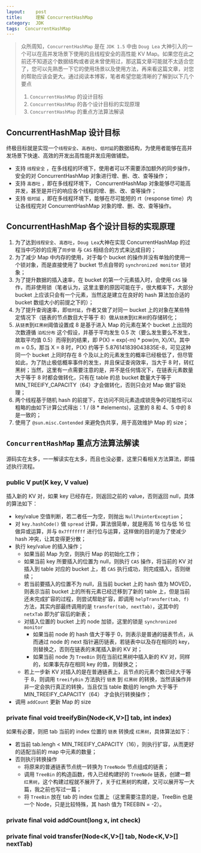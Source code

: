 ```yaml
---
layout:    post
title:     理解 ConcurrentHashMap
category:  JDK
tags:  ConcurrentHashMap
---
```


> 众所周知，```ConcurrentHashMap``` 是在 ```JDK 1.5``` 中由 ```Doug Lea``` 大神引入的一个可以在高并发场景下使用的且线程安全的高性能 KV Map。如果您在此之前还不知道这个数据结构或者说未曾使用过，那这篇文章可能就不太适合您了，您可以先熟悉一下它的使用场景以及使用方法，再来看这篇文章，对您的帮助应该会更大。通过阅读本博客，笔者希望您能清晰的了解到以下几个要点
> 1. ```ConcurrentHashMap``` 的设计目标
> 2. ```ConcurrentHashMap``` 的各个设计目标的实现原理
> 3. ```ConcurrentHashMap``` 的重点方法算法解读

## ConcurrentHashMap 设计目标
终极目标就是实现一个```线程安全```、```高吞吐```、```低时延```的数据结构，为使用者能够在高并发场景下快速、高效的开发出高性能并发应用做铺垫。
* 支持 ```线程安全``` ，在多线程的环境下，使用者可以不需要添加额外的同步操作，安全的对 ConcurrentHashMap 对象进行增、删、改、查等操作；
* 支持 ```高吞吐``` ，即在多线程环境下， ConcurrentHashMap 对象能够尽可能高并发，甚至是并行的响应各个线程的增、删、改、查等操作；
* 支持 ```低时延``` ，即在多线程环境下，能够在尽可能短的 rt（response time）内让各线程完对 ConcurrentHashMap 对象的增、删、改、查等操作。

## ConcurrentHashMap 各个设计目标的实现原理
1. 为了达到```线程安全```、```高吞吐```，```Doug Lea```大神在实现 ConcurrentHashMap 的过程当中巧妙的应用了```同步锁``` 与 ```CAS``` 相结合的方式来达成目的；
2. 为了减少 Map 中内存的使用，对于每个 bucket 的操作并没有单独的使用一个锁对象，而是直接使用了 bucket 节点自带的 ```synchronized monitor``` 锁对象；
3. 为了提升数据的插入速率，在 bucket 的第一个元素插入时，会使用 ```CAS``` 操作，而非使用锁（笔者认为，这里主要的原因可能在于，很大概率下，大部分 bucket 上应该只会有一个元素，当然这是建立在良好的 hash 算法加合适的 bucket 数组大小的前提之下的）；
4. 为了提升查询速率，即```低时延```，作者又做了对同一 bucket 上的对象在某些特定情况下（链表的节点数目大于等于 8）做从```链表```到```红黑树```的存储转化；
5. 从```链表```到```红黑树```阈值设置成 8 是基于进入 Map 的元素在某个 bucket 上出现的次数遵循 ```泊松分布``` 这个假设，并基于平均发生 0.5 次（要么发生要么不发生，故取平均值 0.5）而得到的结果，即 P(X) = exp(-m) * pow(m, X)/X!。其中 m = 0.5，那当 X = 8 时，P(X) 约等于 5.876141839043835E-8，可见这种同一个 bucket 上同时存在 8 个及以上的元素发生的概率已经极低了，但尽管如此，为了防止极低概率事件的发生，并且保证查询效率，当大于 8 时，转红黑树；当然，这里有一点需要注意的是，并不是任何情况下，在链表元素数量大于等于 8 时都会做转化，只有在 table 的总 bucket 数量大于等于 MIN_TREEIFY_CAPACITY（64）才会做转化，否则只会对 Map 做扩容处理；
6. 两个线程基于随机 hash 的前提下，在访问不同元素造成锁竞争的可能性可以粗略的由如下计算公式得出：1 / (8 * #elements)，这里的 8 和 4、5 中的 8 是一致的；
7. 使用了 ```@sun.misc.Contended``` 来避免伪共享，用于高效维护 Map 的 size；

## ```ConcurrentHashMap``` 重点方法算法解读
源码实在太多，一一解读实在太多，而且也没必要，这里只看相关方法算法，即描述执行流程。
### public V put(K key, V value)
插入新的 KV 对，如果 key 已经存在，则返回之前的 value，否则返回 null，具体的算法如下：
* key/value 空值判断，若二者任一为空，则抛出 ```NullPointerException```；
* 对 ```key.hashCode()``` 做 ```spread``` 计算，算法很简单，就是用高 16 位与低 16 位做异或运算，并与 ```0x7fffffff``` 进行位与运算，这样做的目的是为了使减少 hash 冲突，让其变得更分散；
* 执行 key/value 的插入操作；
  * 如果当前 Map 为空，则执行 Map 的初始化工作；
  * 如果当前 key 所要插入的位置为 null，则执行 ```CAS``` 操作，将当前的 KV 对插入到 table 对应的 bucket 上，若 ```CAS``` 执行成功，则完成插入，否则继续；
  * 若当前要插入的位置不为 null，且当前 bucket 上的 hash 值为 MOVED，则表示当前 bucket 上的所有元素已经迁移到了新的 table 上，但是当前还未完成扩容的过程，则尝试帮助扩容，即调用 ```helpTransfer(tab, f)``` 方法，其实内部最终调用的是 ```transfer(tab, nextTab)```，这其中的 ```netxTab``` 即为扩容后的新表；
  * 对插入位置的 bucket 上的 node 加锁，这里的锁是 ```synchronized monitor```
    * 如果当前 node 的 hash 值大于等于 0，则表示是普通的链表节点，从而通过 node 的 next 指针遍历链表，若链表中以及存在相同的 key，则替换之，否则在链表的末尾插入新的 KV 对；
    * 如果当前 node 为 ```TreeBin``` 则在当前红黑树中插入新的 KV 对，同样的，如果事先存在相同 key 的值，则替换之；
  * 若上一步新 KV 对插入的是在普通链表上，且节点的元素个数已经大于等于 8，则调用 ```treeifyBin``` 方法执行 ```链表``` 到 ```红黑树``` 的转换，当然该操作并非一定会执行真正的转换，当且仅当 table 数组的 length 大于等于 MIN_TREEIFY_CAPACITY（64） 才会执行转换操作；
* 调用 ```addCount``` 更新 Map 的 size

### private final void treeifyBin(Node<K,V>[] tab, int index) 
如果有必要，则把 tab 当前的 index 位置的 ```链表``` 转换成 ```红黑树```，具体算法如下：
* 若当前 tab.lengh < MIN_TREEIFY_CAPACITY（16），则执行扩容，从而更好的适配当前的 map 中元素的数量；
* 否则执行转换操作
  * 将原来的普通链表节点统一转换为 ```TreeNode``` 节点组成的链表；
  * 调用 ```TreeBin``` 的构造函数，传入已经构建好的 ```TreeNode``` 链表，创建一颗 ```红黑树```，这个构建过程就不展开了，关于红黑树的构建，又可以展开写一大篇，我之前也写过一篇；
  * 将 ```TreeBin``` 放在 tab 的 index 位置上（这里需要注意的是，TreeBin 也是一个 Node，只是比较特殊，其 hash 值为 TREEBIN = -2）。

### private final void addCount(long x, int check)


### private final void transfer(Node<K,V>[] tab, Node<K,V>[] nextTab)
